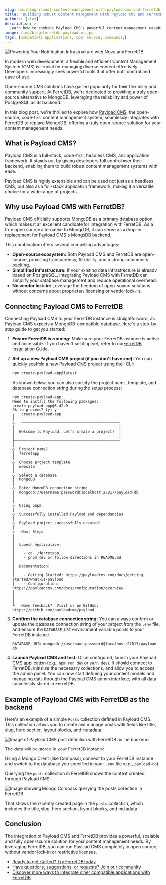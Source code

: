 ```yaml
---
slug: building-robust-content-management-with-payload-cms-and-ferretdb
title: 'Building Robust Content Management with Payload CMS and FerretDB'
authors: [alex]
description: >
  Learn how to combine Payload CMS's powerful content management capabilities with FerretDB's reliable, PostgreSQL-backed database for a robust and flexible content solution.
image: /img/blog/ferretdb-payloadcms.jpg
tags: [compatible applications, open source, community]
---
```


![Powering Your Notification Infrastructure with Novu and FerretDB](/img/blog/ferretdb-payloadcms.jpg)

In modern web development, a flexible and efficient Content Management System (CMS) is crucial for managing diverse content effectively.
Developers increasingly seek powerful tools that offer both control and ease of use.

<!--truncate-->

Open-source CMS solutions have gained popularity for their flexibility and community support.
At FerretDB, we're dedicated to providing a truly open-source alternative to MongoDB, leveraging the reliability and power of PostgreSQL as its backend.

In this blog post, we're thrilled to explore how [Payload CMS](https://payloadcms.com/), the open-source, code-first content management system, seamlessly integrates with FerretDB to replace MongoDB, offering a truly open-source solution for your content management needs.

## What is Payload CMS?

Payload CMS is a full-stack, code-first, headless CMS, and application framework.
It stands out by giving developers full control over their backend, enabling them to build robust content management systems with ease.

Payload CMS is highly extensible and can be used not just as a headless CMS, but also as a full-stack application framework, making it a versatile choice for a wide range of projects.

## Why use Payload CMS with FerretDB?

Payload CMS officially supports MongoDB as a primary database option, which makes it an excellent candidate for integration with FerretDB.
As a true open source alternative to MongoDB, it can serve as a drop-in replacement for Payload CMS's MongoDB backend.

This combination offers several compelling advantages:

- **Open-source ecosystem:** Both Payload CMS and FerretDB are open-source, providing transparency, flexibility, and a strong community backing.
- **Simplified infrastructure:** If your existing data infrastructure is already based on PostgreSQL, integrating Payload CMS with FerretDB can simplify your database management and reduce operational overhead.
- **No vendor lock-in:** Leverage the freedom of open-source solutions without concerns about proprietary licensing or vendor lock-in.

## Connecting Payload CMS to FerretDB

Connecting Payload CMS to your FerretDB instance is straightforward, as Payload CMS expects a MongoDB-compatible database.
Here's a step-by-step guide to get you started:

1. **Ensure FerretDB is running:** Make sure your FerretDB instance is active and accessible.
   If you haven't set it up yet, refer to our[FerretDB Installation Guide](https://docs.ferretdb.io/installation/ferretdb/).

2. **Set up a new Payload CMS project (if you don't have one):** You can quickly scaffold a new Payload CMS project using their CLI:

   ```sh
   npx create-payload-app@latest
   ```

   As shown below, you can also specify the project name, template, and database connection string during the setup process:

   ```text
   npx create-payload-app
   Need to install the following packages:
   create-payload-app@3.42.0
   Ok to proceed? (y) y
   ┌   create-payload-app
   │
   ◇   ────────────────────────────────────────────╮
   │                                               │
   │  Welcome to Payload. Let's create a project!  │
   │                                               │
   ├───────────────────────────────────────────────╯
   │
   ◇  Project name?
   │  ferretapp
   │
   ◇  Choose project template
   │  website
   │
   ◇  Select a database
   │  MongoDB
   │
   ◇  Enter MongoDB connection string
   │  mongodb://username:password@localhost:27017/payload-db
   │
   │
   ◇  Using pnpm.
   │
   ◇  Successfully installed Payload and dependencies
   │
   ◇  Payload project successfully created!
   │
   ◇   Next Steps
   │
   │
   │  Launch Application:
   │
   │    - cd ./ferretapp
   │    - pnpm dev or follow directions in README.md
   │
   │  Documentation:
   │
   │    - Getting Started: https://payloadcms.com/docs/getting-started/what-is-payload
   │    - Configuration: https://payloadcms.com/docs/configuration/overview
   │
   │
   │
   └   Have feedback?  Visit us on GitHub: https://github.com/payloadcms/payload.
   ```

3. **Confirm the database connection string:** You can always confirm or update the database connection string of your project from the `.env` file, and ensure the `DATABASE_URI` environment variable points to your FerretDB instance.

   ```text
   DATABASE_URI= mongodb://username:password@localhost:27017/payload-db
   ```

4. **Launch Payload CMS and test:** Once configured, launch your Payload CMS application (e.g., `npm run dev` or `yarn dev`).
   It should connect to FerretDB, initialize the necessary collections, and allow you to access the admin panel.
   You can now start defining your content models and managing data through the Payload CMS admin interface, with all data seamlessly stored in FerretDB.

## Example of Payload CMS with FerretDB as the backend

Here's an example of a simple `Posts` collection defined in Payload CMS.
This collection allows you to create and manage posts with fields like title, slug, hero section, layout blocks, and metadata.

![Image of Payload CMS post definition with FerretDB as the backend](/img/blog/payloadcms-post.png)

The data will be stored in your FerretDB instance.

Using a Mongo Client (like Compass), connect to your FerretDB instance and switch to the database you specified in your `.env` file (e.g., `payload-db`).

Querying the `posts` collection in FerretDB shows the content created through Payload CMS:

![Image showing Mongo Compass querying the posts collection in FerretDB](/img/blog/payloadcms-ferretdb-compass.png)

That shows the recently created page in the `posts` collection, which includes the title, slug, hero section, layout blocks, and metadata.

## Conclusion

The integration of Payload CMS and FerretDB provides a powerful, scalable, and fully open-source solution for your content management needs.
By leveraging FerretDB, you can run Payload CMS completely in open source, without vendor lock-in or restrictive licenses.

- [Ready to get started? Try FerretDB today](https://github.com/FerretDB/FerretDB)
- [Have questions, suggestions, or requests? Join our community](https://docs.ferretdb.io/#community)
- [Discover more ways to integrate other compatible applications with FerretDB](https://docs.ferretdb.io/compatible-applications)
